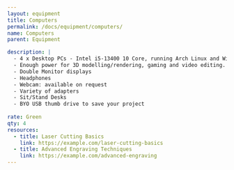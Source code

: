 ```yaml
---
layout: equipment
title: Computers
permalink: /docs/equipment/computers/
name: Computers
parent: Equipment

description: |
  - 4 x Desktop PCs - Intel i5-13400 10 Core, running Arch Linux and Windows 11.
  - Enough power for 3D modelling/rendering, gaming and video editing.
  - Double Monitor displays
  - Headphones
  - Webcam: available on request
  - Variety of adapters
  - Sit/Stand Desks
  - BYO USB thumb drive to save your project
  
rate: Green
qty: 4
resources:
  - title: Laser Cutting Basics
    link: https://example.com/laser-cutting-basics
  - title: Advanced Engraving Techniques
    link: https://example.com/advanced-engraving
---
```

